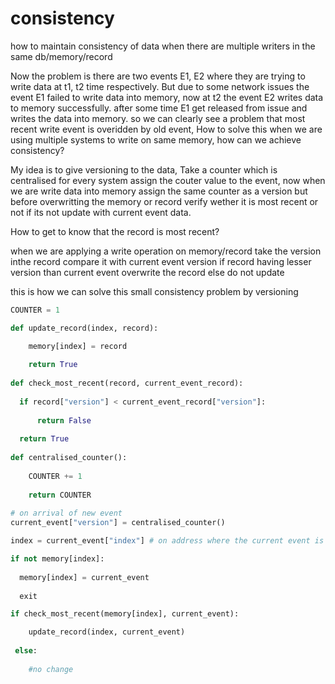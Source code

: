 # consistency
how to maintain consistency of data when there are multiple writers in the same db/memory/record

Now the problem is there are two events E1, E2 where they are trying to write data at t1, t2 time respectively. But due to some network issues the event E1 failed to write data into memory, now at t2 the event E2 writes data to memory successfully. after some time E1 get released from issue and writes the data into memory.
so we can clearly see a problem that most recent write event is overidden by old event, How to solve this when we are using multiple systems to write on same memory, how can we achieve consistency?

My idea is to give versioning to the data, Take a counter which is centralised for every system assign the couter value to the event, now when we are write data into memory assign the same counter as a version but before overwritting the memory or record verify wether it is most recent or not if its not update with current event data.

How to get to know that the record is most recent?

when we are applying a write operation on memory/record take the version inthe record compare it with current event version if record having lesser version than current event overwrite the record else do not update 

this is how we can solve this small consistency problem by versioning

```python
COUNTER = 1

def update_record(index, record):

    memory[index] = record
    
    return True
    
def check_most_recent(record, current_event_record):
  
  if record["version"] < current_event_record["version"]:
      
      return False
      
  return True
  
def centralised_counter():
    
    COUNTER += 1
    
    return COUNTER
    
# on arrival of new event 
current_event["version"] = centralised_counter()

index = current_event["index"] # on address where the current event is trying to write

if not memory[index]:
  
  memory[index] = current_event
  
  exit

if check_most_recent(memory[index], current_event):

    update_record(index, current_event)
   
 else:
 
    #no change
```
